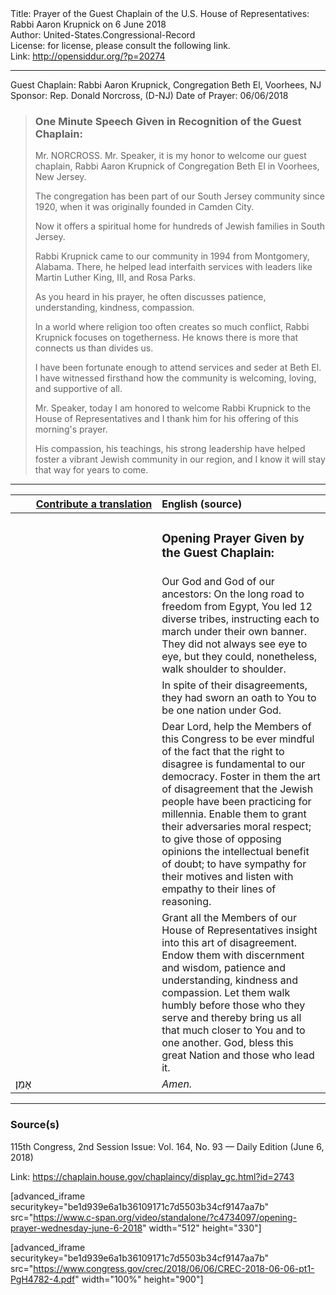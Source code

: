 <html>
<head></head>
<body>
Title: Prayer of the Guest Chaplain of the U.S. House of Representatives: Rabbi Aaron Krupnick on 6 June 2018<br />
Author: United-States.Congressional-Record<br />
License: for license, please consult the following link.<br />
Link: <a href="http://opensiddur.org/?p=20274">http://opensiddur.org/?p=20274</a>
<p />
<hr />

Guest Chaplain: Rabbi Aaron Krupnick, Congregation Beth El, Voorhees, NJ
Sponsor: Rep. Donald Norcross, (D-NJ)
Date of Prayer: 06/06/2018

<blockquote>
<h3>One Minute Speech Given in Recognition of the Guest Chaplain:</h3>
Mr. NORCROSS. Mr. Speaker, it is my honor to welcome our guest chaplain, Rabbi Aaron Krupnick of Congregation Beth El in Voorhees, New Jersey.

The congregation has been part of our South Jersey community since 1920, when it was originally founded in Camden City.

Now it offers a spiritual home for hundreds of Jewish families in South Jersey.

Rabbi Krupnick came to our community in 1994 from Montgomery, Alabama. There, he helped lead interfaith services with leaders like Martin Luther King, III, and Rosa Parks.

As you heard in his prayer, he often discusses patience, understanding, kindness, compassion.

In a world where religion too often creates so much conflict, Rabbi Krupnick focuses on togetherness. He knows there is more that connects us than divides us.

I have been fortunate enough to attend services and seder at Beth El. I have witnessed firsthand how the community is welcoming, loving, and supportive of all.

Mr. Speaker, today I am honored to welcome Rabbi Krupnick to the House of Representatives and I thank him for his offering of this morning's prayer.

His compassion, his teachings, his strong leadership have helped foster a vibrant Jewish community in our region, and I know it will stay that way for years to come.
</blockquote>

<hr />

<table style="margin-left: auto;margin-right: auto;" class="draggable">
<thead><tr><th id="x" style="text-align: right;"><a href="/contributing/upload/">Contribute a translation</a></th><th style="text-align: left;">English (source)</th></tr></thead>
<tbody>
<tr><td style="vertical-align:top;" width="46%">
<div class="liturgy"><span lang="he">

</span></div></td>
 
<td style="vertical-align:top;" width="53%">
<div class="english">
<h3>Opening Prayer Given by the Guest Chaplain:</h3>
</div></td></tr>


<tr><td style="vertical-align:top;" width="46%">
<div class="liturgy"><span lang="he">

</span></div></td>
 
<td style="vertical-align:top;" width="53%">
<div class="english">
Our God and God of our ancestors:
On the long road to freedom from Egypt, 
You led 12 diverse tribes, 
instructing each to march under their own banner. 
They did not always see eye to eye, 
but they could, nonetheless, 
walk shoulder to shoulder. 
</div></td></tr>


<tr><td style="vertical-align:top;" width="46%">
<div class="liturgy"><span lang="he">

</span></div></td>
 
<td style="vertical-align:top;" width="53%">
<div class="english">
In spite of their disagreements, 
they had sworn an oath to You 
to be one nation under God.
</div></td></tr>


<tr><td style="vertical-align:top;" width="46%">
<div class="liturgy"><span lang="he">

</span></div></td>
 
<td style="vertical-align:top;" width="53%">
<div class="english">
Dear Lord, help the Members of this Congress 
to be ever mindful of the fact that the right to disagree 
is fundamental to our democracy. 
Foster in them the art of disagreement 
that the Jewish people have been practicing for millennia. 
Enable them to grant their adversaries moral respect; 
to give those of opposing opinions the intellectual benefit of doubt; 
to have sympathy for their motives 
and listen with empathy to their lines of reasoning.
</div></td></tr>


<tr><td style="vertical-align:top;" width="46%">
<div class="liturgy"><span lang="he">

</span></div></td>
 
<td style="vertical-align:top;" width="53%">
<div class="english">
Grant all the Members of our House of Representatives 
insight into this art of disagreement. 
Endow them with discernment and wisdom, 
patience and understanding, 
kindness and compassion. 
Let them walk humbly before those who they serve 
and thereby bring us all that much closer to You 
and to one another. 
God, bless this great Nation 
and those who lead it.
</div></td></tr>


<tr><td style="vertical-align:top;" width="46%">
<div class="liturgy"><span lang="he">
אָמֵן׃
</span></div></td>
 
<td style="vertical-align:top;" width="53%">
<div class="english">
<em>Amen.</em>
</div></td></tr>
</tbody></table>

<hr />

<h3>Source(s)</h3>

115th Congress, 2nd Session
Issue: Vol. 164, No. 93 — Daily Edition (June 6, 2018)

Link: <a href="https://chaplain.house.gov/chaplaincy/display_gc.html?id=2743">https://chaplain.house.gov/chaplaincy/display_gc.html?id=2743</a>

[advanced_iframe securitykey="be1d939e6a1b36109171c7d5503b34cf9147aa7b" src="https://www.c-span.org/video/standalone/?c4734097/opening-prayer-wednesday-june-6-2018" width="512" height="330"]

[advanced_iframe securitykey="be1d939e6a1b36109171c7d5503b34cf9147aa7b" src="https://www.congress.gov/crec/2018/06/06/CREC-2018-06-06-pt1-PgH4782-4.pdf" width="100%" height="900"]
</body>
</html>